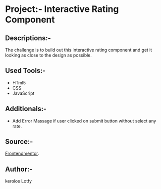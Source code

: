 # Project:- Interactive Rating Component

## Descriptions:-
The challenge is to build out this interactive rating component and get it looking as close to the design as possible.

## Used Tools:-
 - HTml5
 - CSS
 - JavaScript  

## Additionals:-
 - Add Error Massage  if user clicked on submit button without select any rate.

## Source:-
[Frontendmentor](https://www.frontendmentor.io/challenges/interactive-rating-component-koxpeBUmI).

## Author:-
kerolos Lotfy